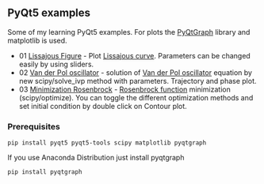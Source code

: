 ## PyQt5 examples
Some of my learning PyQt5 examples. For plots the [PyQtGraph](http://www.pyqtgraph.org/) library and matplotlib is used.
* 01 [Lissajous Figure](01%20Lissajous%20Figure/README.md) - Plot [Lissajous curve](https://en.wikipedia.org/wiki/Lissajous_curve). Parameters can be changed easily by using sliders.
* 02 [Van der Pol oscillator](02%20Van%20der%20Pol%20oscilator/README.md) - solution of [Van der Pol oscillator](https://en.wikipedia.org/wiki/Van_der_Pol_oscillator) equation by new scipy/solve_ivp method with parameters. Trajectory and phase plot.
* 03 [Minimization Rosenbrock](03%20Minimization%20Rosenbrock/README.md) - [Rosenbrock function](https://en.wikipedia.org/wiki/Rosenbrock_function) minimization (scipy/optimize). You can toggle the different optimization methods and set initial condition by double click on Contour plot.

### Prerequisites

```
pip install pyqt5 pyqt5-tools scipy matplotlib pyqtgraph
```

If you use Anaconda Distribution just install pyqtgraph
```
pip install pyqtgraph
```
